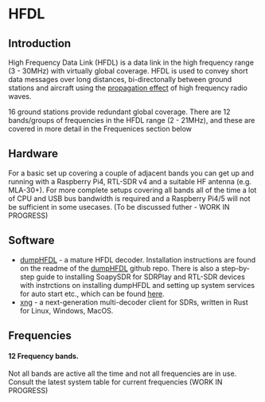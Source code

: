 # HFDL

## Introduction
High Frequency Data Link (HFDL) is a data link in the high frequency range (3 - 30MHz) with virtually global coverage. HFDL is used to convey short data messages over long distances, bi-directonally between ground stations and aircraft using the [propagation effect](https://en.wikipedia.org/wiki/High_frequency) of high frequency radio waves.

16 ground stations provide redundant global coverage. There are 12 bands/groups of frequencies in the HFDL range (2 - 21MHz), and these are covered in more detail in the Frequenices section below

## Hardware

For a basic set up covering a couple of adjacent bands you can get up and running with a Raspberry Pi4, RTL-SDR v4 and a suitable HF antenna (e.g. MLA-30+). For more complete setups covering all bands all of the time a lot of CPU and USB bus bandwidth is required and a Raspberry Pi4/5 will not be sufficient in some usecases. (To be discussed futher - WORK IN PROGRESS)

## Software

- [dumpHFDL](https://github.com/szpajder/dumphfdl) - a mature HFDL decoder. Installation instructions are found on the readme of the [dumpHFDL](https://github.com/szpajder/dumphfdl) github repo. There is also a step-by-step guide to installing SoapySDR for SDRPlay and RTL-SDR devices with instrctions on installing dumpHFDL and setting up system services for auto start etc., which can be found [here](https://github.com/rikgale/hfdl_install).
- [xng](https://github.com/airframesio/xng) - a next-generation multi-decoder client for SDRs, written in Rust for Linux, Windows, MacOS.

## Frequencies

#### 12 Frequency bands.
Not all bands are active all the time and not all frequencies are in use. Consult the latest system table for current frequencies (WORK IN PROGRESS)
